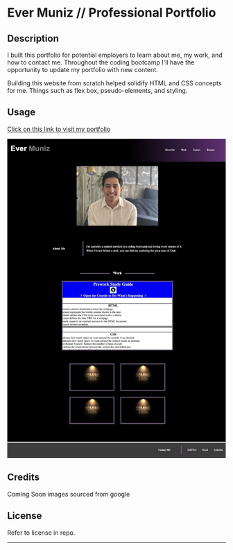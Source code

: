 
# Ever Muniz // Professional Portfolio

## Description

I built this portfolio for potential employers to learn about me, my work, and how to contact me. Throughout the coding bootcamp I'll have the opportunity to update my portfolio with new content. 

Building this website from scratch helped solidify HTML and CSS concepts for me. Things such as flex box, pseudo-elements, and styling. 

## Usage

[Click on this link to visit my portfolio](https://evermuniz.github.io/my-portfolio)


![Screenshot](./Assets/images/app-screenshot.jpeg)




## Credits

Coming Soon images sourced from google

## License

Refer to license in repo.

---